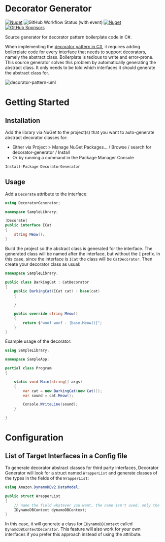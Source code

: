 # Decorator Generator

[![Nuget](https://img.shields.io/nuget/v/DecoratorGenerator)](https://www.nuget.org/packages/DecoratorGenerator)
![GitHub Workflow Status (with event)](https://img.shields.io/github/actions/workflow/status/CodingFlow/decorator-generator/pull-request.yml)
[![Nuget](https://img.shields.io/nuget/dt/DecoratorGenerator)](https://www.nuget.org/packages/DecoratorGenerator)
[![GitHub Sponsors](https://img.shields.io/github/sponsors/CodingFlow)](https://github.com/sponsors/CodingFlow)

Source generator for decorator pattern boilerplate code in C#.

When implementing the [decorator pattern in C#](https://en.wikipedia.org/wiki/Decorator_pattern#C#), it requires adding boilerplate code for every interface that needs to support decorators, namely the abstract class. Boilerplate is tedious to write and error-prone. This source generator solves this problem by automatically generating the abstract class. It only needs to be told which interfaces it should generate the abstract class for.

![decorator-pattern-uml](https://user-images.githubusercontent.com/3643313/220009438-a2ef1990-af1e-4b56-a5c9-b3f1aed2d80f.png)

# Getting Started

## Installation

Add the library via NuGet to the project(s) that you want to auto-generate abstract decorator classes for:

- Either via Project > Manage NuGet Packages... / Browse / search for decorator-generator / Install
- Or by running a command in the Package Manager Console

```c#
Install-Package DecoratorGenerator
```

## Usage

Add a `Decorate` attribute to the interface:

```c#
using DecoratorGenerator;

namespace SampleLibrary;

[Decorate]
public interface ICat
{
    string Meow();
}
```

Build the project so the abstract class is generated for the interface. The generated class will be named after the interface, but without the `I` prefix. In this case, since the interface is `ICat` the class will be `CatDecorator`. Then create your decorator class as usual:

```c#
namespace SampleLibrary;

public class BarkingCat : CatDecorator
{
    public BarkingCat(ICat cat) : base(cat)
    {

    }

    public override string Meow()
    {
        return $"woof woof - {base.Meow()}";
    }
}

```

Example usage of the decorator:

```c#
using SampleLibrary;

namespace SampleApp;

partial class Program
{

    static void Main(string[] args)
    {
        var cat = new BarkingCat(new Cat());
        var sound = cat.Meow();

        Console.WriteLine(sound);
    }

}
```

# Configuration

## List of Target Interfaces in a Config file

To generate decorator abstract classes for third party interfaces, Decorator Generator will look for a struct named `WrapperList` and generate classes of the types in the fields of the `WrapperList`:

```c#
using Amazon.DynamoDBv2.DataModel;

public struct WrapperList
{
    // name the field whatever you want, the name isn't used, only the type is used.
    IDynamoDBContext dynamoDBContext;
}
```

In this case, it will generate a class for `IDynamoDBContext` called `DynamoDBContextDecorator`. This feature will also work for your own interfaces if you prefer this approach instead of using the attribute.
